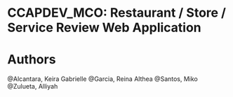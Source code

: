 # CCAPDEV_MCO: Restaurant / Store / Service Review Web Application

# Authors
@Alcantara, Keira Gabrielle
@Garcia, Reina Althea
@Santos, Miko
@Zulueta, Alliyah

